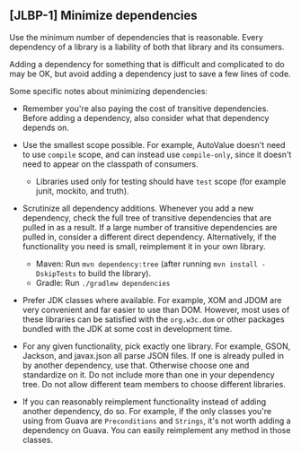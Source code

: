 [JLBP-1] Minimize dependencies
------------------------------

Use the minimum number of dependencies that is reasonable.
Every dependency of a library is a liability of both
that library and its consumers.

Adding a dependency for something that is difficult and complicated to do may be OK,
but avoid adding a dependency just to save a few lines of code.

Some specific notes about minimizing dependencies:

- Remember you're also paying the cost of transitive dependencies.
  Before adding a dependency, also consider what that dependency
  depends on.

- Use the smallest scope possible. For example, AutoValue doesn't
  need to use `compile` scope, and can instead use `compile-only`,
  since it doesn't need to appear on the classpath of consumers.
  - Libraries used only for testing should have `test` scope
    (for example junit, mockito, and truth).

- Scrutinize all dependency additions. Whenever you add a new
  dependency, check the full tree of transitive dependencies that
  are pulled in as a result. If a large number of transitive
  dependencies are pulled in, consider a different direct dependency.
  Alternatively, if the functionality you need is small, reimplement
  it in your own library.
  - Maven: Run `mvn dependency:tree` (after running
    `mvn install -DskipTests` to build the library).
  - Gradle: Run `./gradlew dependencies`

- Prefer JDK classes where available. For example, XOM and JDOM
  are very convenient and far easier to use than DOM. However, most 
  uses of these libraries can be satisfied with the `org.w3c.dom` 
  or other packages bundled with the JDK at some cost in development
  time.

- For any given functionality, pick exactly one library. For example,
  GSON, Jackson, and javax.json all parse JSON files. If one is already
  pulled in by another dependency, use that. Otherwise choose one
  and standardize on it. Do not include more than one in your dependency tree.
  Do not allow different team members to choose different libraries.

- If you can reasonably reimplement functionality instead of adding
  another dependency, do so. For example, if the only classes you're 
  using from Guava are `Preconditions` and `Strings`, it's not 
  worth adding a dependency on Guava. You can easily reimplement 
  any method in those classes.  
